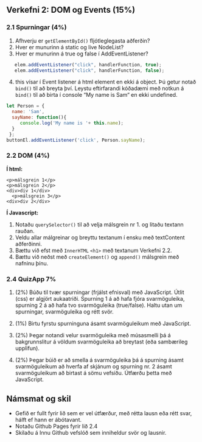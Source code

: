 ## Verkefni 2: DOM og Events (15%)

### 2.1 Spurningar (4%)

1. Afhverju er `getElementById()` fljótleglegasta aðferðin?
2. Hver er munurinn á static og live NodeList?
3. Hver er munurinn á true og false í AddEventListener?
```javascript
   elem.addEventListener("click", handlerFunction, true);
   elem.addEventListener("click", handlerFunction, false);
```
4. this vísar í Event listener á html element en ekki á object. Þú getur notað `bind()` til að breyta því.
Leystu eftirfarandi kóðadæmi með notkun á `bind()` til að birta í console “My name is Sam“ en ekki undefined.
```javascript
let Person = {   
  name: 'Sam',   
  sayName: function(){     
     console.log('My name is '+ this.name);   
  }
 };
buttonEl.addEventListener('click', Person.sayName);
```


### 2.2 DOM (4%)
**Í html:**
```
<p>málsgrein 1</p>
<p>málsgrein 2</p>
<div>div 1</div>
  <p>málsgrein 3</p>
<div>div 2</div>
```

**Í Javascript:**
1. Notaðu `querySelector()` til að velja málsgrein nr 1. og litaðu textann rauðan.
1. Veldu allar málgreinar og breyttu textanum í ensku með textContent aðferðinni.
1. Bættu við efst með `InnerHTML` `<h1>` með textanum Verkefni 2.2.
1. Bættu við neðst með `createElement()` og `append()` málsgrein með nafninu þínu.


### 2.4 QuizApp 7%

1. (2%) Búðu til tvær spurningar (frjálst efnisval) með JavaScript. Útlit (css) er algjört aukaatriði. Spurning 1 á að hafa fjóra svarmöguleika, spurning 2 á að hafa tvo svarmöguleika (true/false). Haltu utan um spurningar, svarmöguleika og rétt svör. 

1. (1%) Birtu fyrstu spurninguna ásamt svarmöguleikum með JavaScript.

1. (2%) Þegar notandi velur svarmöguleika með músasmelli þá á bakgrunnslitur á völdum svarmöguleika að breytast (eða sambærileg upplifun).

1. (2%) Þegar búið er að smella á svarmöguleika þá á spurning ásamt svarmöguleikum að hverfa af skjánum og spurning  nr. 2 ásamt svarmöguleikum að birtast á sömu vefsíðu. Útfærðu þetta með JavaScript.


## Námsmat og skil	
* Gefið er fullt fyrir lið sem er vel útfærður, með rétta lausn eða rétt svar, hálft ef hann er ábótavant. 
* Notaðu Github Pages fyrir lið 2.4
* Skilaðu á Innu Github vefslóð sem inniheldur svör og lausnir.
